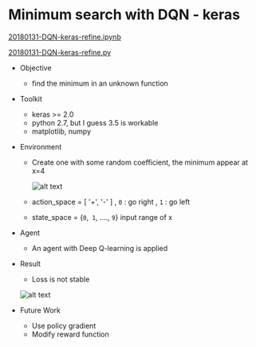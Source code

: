 # Minimum search with DQN - keras

[20180131-DQN-keras-refine.ipynb](20180131-DQN-keras-refine.ipynb)

[20180131-DQN-keras-refine.py](20180131-DQN-keras-refine.py)

- Objective

  - find the minimum in an unknown function 

- Toolkit

  - keras >= 2.0
  - python 2.7, but I guess 3.5 is workable
  - matplotlib, numpy

- Environment

  - Create one with some random coefficient, the minimum appear at x=4 

     ![alt text](./fig/env.png)

  - action_space = [ '+', '-' ] ,   `0` : go right , `1` : go left

  - state_space = {`0`,` 1`, ...., `9`}  input range of x

- Agent 

  - An agent with Deep Q-learning is applied

- Result 

  - Loss is not stable

  ![alt text](./fig/loss.png)

- Future Work 

  - Use policy gradient 
  - Modify reward function

